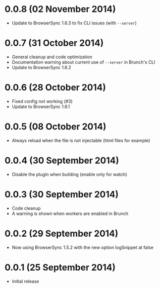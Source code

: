 # 0.0.8 (02 November 2014)
* Update to BrowserSync 1.6.3 to fix CLI issues (with `--server`)

# 0.0.7 (31 October 2014)
* General cleanup and code optimization
* Documentation warning about current use of `--server` in Brunch's CLI
* Update to BrowserSync 1.6.2

# 0.0.6 (28 October 2014)
* Fixed config not working (#3)
* Update to BrowserSync 1.6.1

# 0.0.5 (08 October 2014)
* Always reload when the file is not injectable (html files for example)

# 0.0.4 (30 September 2014)
* Disable the plugin when building (enable only for watch)

# 0.0.3 (30 September 2014)
* Code cleanup
* A warning is shown when workers are enabled in Brunch

# 0.0.2 (29 September 2014)
* Now using BrowserSync 1.5.2 with the new option logSnippet at false

# 0.0.1 (25 September 2014)
* Initial release